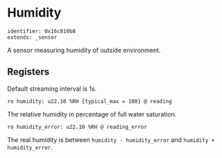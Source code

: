 # Humidity

    identifier: 0x16c810b8
    extends: _sensor

A sensor measuring humidity of outside environment.

## Registers

Default streaming interval is 1s.

    ro humidity: u22.10 %RH {typical_max = 100} @ reading

The relative humidity in percentage of full water saturation.

    ro humidity_error: u22.10 %RH @ reading_error

The real humidity is between `humidity - humidity_error` and `humidity + humidity_error`.